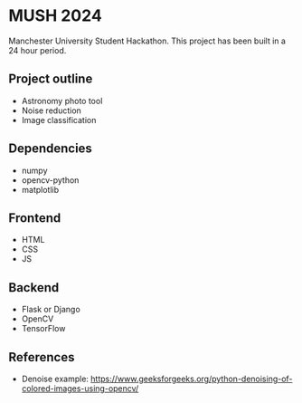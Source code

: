 # MUSH 2024

Manchester University Student Hackathon.
This project has been built in a 24 hour period.

## Project outline

- Astronomy photo tool
- Noise reduction
- Image classification

## Dependencies
- numpy
- opencv-python
- matplotlib

## Frontend

- HTML
- CSS
- JS

## Backend

- Flask or Django
- OpenCV
- TensorFlow

## References

- Denoise example: https://www.geeksforgeeks.org/python-denoising-of-colored-images-using-opencv/
